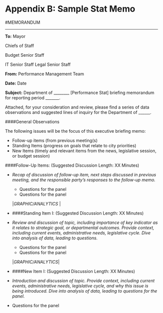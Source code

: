 # Appendix B: Sample Stat Memo

\#MEMORANDUM

***

**To:** Mayor

Chiefs of Staff

Budget Senior Staff

IT Senior Staff Legal Senior Staff

**From:** Performance Management Team

**Date:** Date

**Subject:** Department of \_\_\_\_\_\_\_\_ \[Performance Stat] briefing memorandum for reporting period \_\_\_\_\_\_\_.

Attached, for your consideration and review, please find a series of data observations and suggested lines of inquiry for the Department of \_\_\_\_\_\_.

\####General Observations

The following issues will be the focus of this executive briefing memo:

* Follow-up items (from previous meeting(s)
* Standing Items (progress on goals that relate to city priorities)
* New Items (timely and relevant items from the news, legislative session, or budget session)

\####Follow-Up Items: (Suggested Discussion Length: XX Minutes)

*   _Recap of discussion of follow-up item, next steps discussed in previous meeting, and the responsible party’s responses to the follow-up memo._

    * Questions for the panel
    * Questions for the panel

    |_GRAPHIC/ANALYTICS_ |
* \####Standing Item I: (Suggested Discussion Length: XX Minutes)
*   _Review and discussion of topic, including importance of key indicator as it relates to strategic goal, or departmental outcomes. Provide context, including current events, administrative needs, legislative cycle. Dive into analysis of data, leading to questions._

    * Questions for the panel
    * Questions for the panel

    |_GRAPHIC/ANALYTICS_|
* \####New Item I: (Suggested Discussion Length: XX Minutes)
* _Introduction and discussion of topic. Provide context, including current events, administrative needs, legislative cycle, and why this issue is being introduced. Dive into analysis of data, leading to questions for the panel._
* Questions for the panel


